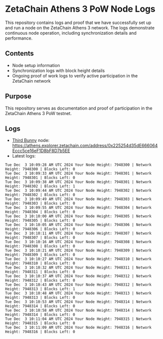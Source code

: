 # ZetaChain Athens 3 PoW Node Logs
This repository contains logs and proof that we have successfully set up and run a node on the ZetaChain Athens 3 network. The logs demonstrate continuous node operation, including synchronization details and performance.

## Contents
- Node setup information
- Synchronization logs with block height details
- Ongoing proof of work logs to verify active participation in the ZetaChain network

## Purpose
This repository serves as documentation and proof of participation in the ZetaChain Athens 3 PoW testnet.

## Logs

- [Third Bunny](https://thirdbunny.xyz/) node: https://athens.explorer.zetachain.com/address/0x225254d35dE666064Eccc5ce16eF1D8bF8D7b5EE
- Latest logs:
```
Tue Dec  3 10:09:28 AM UTC 2024 Your Node Height: 7948300 | Network Height: 7948300 | Blocks Left: 0
Tue Dec  3 10:09:33 AM UTC 2024 Your Node Height: 7948301 | Network Height: 7948301 | Blocks Left: 0
Tue Dec  3 10:09:38 AM UTC 2024 Your Node Height: 7948301 | Network Height: 7948302 | Blocks Left: 1
Tue Dec  3 10:09:44 AM UTC 2024 Your Node Height: 7948302 | Network Height: 7948302 | Blocks Left: 0
Tue Dec  3 10:09:49 AM UTC 2024 Your Node Height: 7948303 | Network Height: 7948303 | Blocks Left: 0
Tue Dec  3 10:09:55 AM UTC 2024 Your Node Height: 7948304 | Network Height: 7948304 | Blocks Left: 0
Tue Dec  3 10:10:00 AM UTC 2024 Your Node Height: 7948305 | Network Height: 7948305 | Blocks Left: 0
Tue Dec  3 10:10:05 AM UTC 2024 Your Node Height: 7948306 | Network Height: 7948306 | Blocks Left: 0
Tue Dec  3 10:10:11 AM UTC 2024 Your Node Height: 7948307 | Network Height: 7948307 | Blocks Left: 0
Tue Dec  3 10:10:16 AM UTC 2024 Your Node Height: 7948308 | Network Height: 7948308 | Blocks Left: 0
Tue Dec  3 10:10:21 AM UTC 2024 Your Node Height: 7948309 | Network Height: 7948309 | Blocks Left: 0
Tue Dec  3 10:10:27 AM UTC 2024 Your Node Height: 7948310 | Network Height: 7948310 | Blocks Left: 0
Tue Dec  3 10:10:32 AM UTC 2024 Your Node Height: 7948311 | Network Height: 7948311 | Blocks Left: 0
Tue Dec  3 10:10:37 AM UTC 2024 Your Node Height: 7948312 | Network Height: 7948312 | Blocks Left: 0
Tue Dec  3 10:10:43 AM UTC 2024 Your Node Height: 7948312 | Network Height: 7948313 | Blocks Left: 1
Tue Dec  3 10:10:48 AM UTC 2024 Your Node Height: 7948313 | Network Height: 7948313 | Blocks Left: 0
Tue Dec  3 10:10:53 AM UTC 2024 Your Node Height: 7948314 | Network Height: 7948314 | Blocks Left: 0
Tue Dec  3 10:10:58 AM UTC 2024 Your Node Height: 7948314 | Network Height: 7948314 | Blocks Left: 0
Tue Dec  3 10:11:04 AM UTC 2024 Your Node Height: 7948315 | Network Height: 7948315 | Blocks Left: 0
Tue Dec  3 10:11:09 AM UTC 2024 Your Node Height: 7948316 | Network Height: 7948316 | Blocks Left: 0
```
